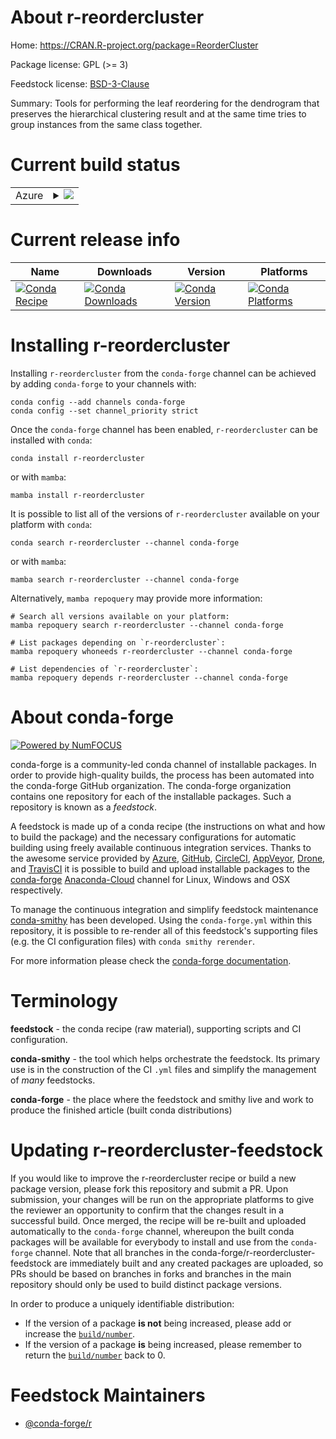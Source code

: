 About r-reordercluster
======================

Home: https://CRAN.R-project.org/package=ReorderCluster

Package license: GPL (>= 3)

Feedstock license: [BSD-3-Clause](https://github.com/conda-forge/r-reordercluster-feedstock/blob/main/LICENSE.txt)

Summary: Tools for performing the leaf reordering for the dendrogram that preserves the hierarchical clustering result and at the same time tries to group instances from the same class together.

Current build status
====================


<table>
    
  <tr>
    <td>Azure</td>
    <td>
      <details>
        <summary>
          <a href="https://dev.azure.com/conda-forge/feedstock-builds/_build/latest?definitionId=2403&branchName=main">
            <img src="https://dev.azure.com/conda-forge/feedstock-builds/_apis/build/status/r-reordercluster-feedstock?branchName=main">
          </a>
        </summary>
        <table>
          <thead><tr><th>Variant</th><th>Status</th></tr></thead>
          <tbody><tr>
              <td>linux_64_r_base4.1</td>
              <td>
                <a href="https://dev.azure.com/conda-forge/feedstock-builds/_build/latest?definitionId=2403&branchName=main">
                  <img src="https://dev.azure.com/conda-forge/feedstock-builds/_apis/build/status/r-reordercluster-feedstock?branchName=main&jobName=linux&configuration=linux_64_r_base4.1" alt="variant">
                </a>
              </td>
            </tr><tr>
              <td>linux_64_r_base4.2</td>
              <td>
                <a href="https://dev.azure.com/conda-forge/feedstock-builds/_build/latest?definitionId=2403&branchName=main">
                  <img src="https://dev.azure.com/conda-forge/feedstock-builds/_apis/build/status/r-reordercluster-feedstock?branchName=main&jobName=linux&configuration=linux_64_r_base4.2" alt="variant">
                </a>
              </td>
            </tr><tr>
              <td>osx_64_r_base4.1</td>
              <td>
                <a href="https://dev.azure.com/conda-forge/feedstock-builds/_build/latest?definitionId=2403&branchName=main">
                  <img src="https://dev.azure.com/conda-forge/feedstock-builds/_apis/build/status/r-reordercluster-feedstock?branchName=main&jobName=osx&configuration=osx_64_r_base4.1" alt="variant">
                </a>
              </td>
            </tr><tr>
              <td>osx_64_r_base4.2</td>
              <td>
                <a href="https://dev.azure.com/conda-forge/feedstock-builds/_build/latest?definitionId=2403&branchName=main">
                  <img src="https://dev.azure.com/conda-forge/feedstock-builds/_apis/build/status/r-reordercluster-feedstock?branchName=main&jobName=osx&configuration=osx_64_r_base4.2" alt="variant">
                </a>
              </td>
            </tr><tr>
              <td>win_64</td>
              <td>
                <a href="https://dev.azure.com/conda-forge/feedstock-builds/_build/latest?definitionId=2403&branchName=main">
                  <img src="https://dev.azure.com/conda-forge/feedstock-builds/_apis/build/status/r-reordercluster-feedstock?branchName=main&jobName=win&configuration=win_64_" alt="variant">
                </a>
              </td>
            </tr>
          </tbody>
        </table>
      </details>
    </td>
  </tr>
</table>

Current release info
====================

| Name | Downloads | Version | Platforms |
| --- | --- | --- | --- |
| [![Conda Recipe](https://img.shields.io/badge/recipe-r--reordercluster-green.svg)](https://anaconda.org/conda-forge/r-reordercluster) | [![Conda Downloads](https://img.shields.io/conda/dn/conda-forge/r-reordercluster.svg)](https://anaconda.org/conda-forge/r-reordercluster) | [![Conda Version](https://img.shields.io/conda/vn/conda-forge/r-reordercluster.svg)](https://anaconda.org/conda-forge/r-reordercluster) | [![Conda Platforms](https://img.shields.io/conda/pn/conda-forge/r-reordercluster.svg)](https://anaconda.org/conda-forge/r-reordercluster) |

Installing r-reordercluster
===========================

Installing `r-reordercluster` from the `conda-forge` channel can be achieved by adding `conda-forge` to your channels with:

```
conda config --add channels conda-forge
conda config --set channel_priority strict
```

Once the `conda-forge` channel has been enabled, `r-reordercluster` can be installed with `conda`:

```
conda install r-reordercluster
```

or with `mamba`:

```
mamba install r-reordercluster
```

It is possible to list all of the versions of `r-reordercluster` available on your platform with `conda`:

```
conda search r-reordercluster --channel conda-forge
```

or with `mamba`:

```
mamba search r-reordercluster --channel conda-forge
```

Alternatively, `mamba repoquery` may provide more information:

```
# Search all versions available on your platform:
mamba repoquery search r-reordercluster --channel conda-forge

# List packages depending on `r-reordercluster`:
mamba repoquery whoneeds r-reordercluster --channel conda-forge

# List dependencies of `r-reordercluster`:
mamba repoquery depends r-reordercluster --channel conda-forge
```


About conda-forge
=================

[![Powered by
NumFOCUS](https://img.shields.io/badge/powered%20by-NumFOCUS-orange.svg?style=flat&colorA=E1523D&colorB=007D8A)](https://numfocus.org)

conda-forge is a community-led conda channel of installable packages.
In order to provide high-quality builds, the process has been automated into the
conda-forge GitHub organization. The conda-forge organization contains one repository
for each of the installable packages. Such a repository is known as a *feedstock*.

A feedstock is made up of a conda recipe (the instructions on what and how to build
the package) and the necessary configurations for automatic building using freely
available continuous integration services. Thanks to the awesome service provided by
[Azure](https://azure.microsoft.com/en-us/services/devops/), [GitHub](https://github.com/),
[CircleCI](https://circleci.com/), [AppVeyor](https://www.appveyor.com/),
[Drone](https://cloud.drone.io/welcome), and [TravisCI](https://travis-ci.com/)
it is possible to build and upload installable packages to the
[conda-forge](https://anaconda.org/conda-forge) [Anaconda-Cloud](https://anaconda.org/)
channel for Linux, Windows and OSX respectively.

To manage the continuous integration and simplify feedstock maintenance
[conda-smithy](https://github.com/conda-forge/conda-smithy) has been developed.
Using the ``conda-forge.yml`` within this repository, it is possible to re-render all of
this feedstock's supporting files (e.g. the CI configuration files) with ``conda smithy rerender``.

For more information please check the [conda-forge documentation](https://conda-forge.org/docs/).

Terminology
===========

**feedstock** - the conda recipe (raw material), supporting scripts and CI configuration.

**conda-smithy** - the tool which helps orchestrate the feedstock.
                   Its primary use is in the construction of the CI ``.yml`` files
                   and simplify the management of *many* feedstocks.

**conda-forge** - the place where the feedstock and smithy live and work to
                  produce the finished article (built conda distributions)


Updating r-reordercluster-feedstock
===================================

If you would like to improve the r-reordercluster recipe or build a new
package version, please fork this repository and submit a PR. Upon submission,
your changes will be run on the appropriate platforms to give the reviewer an
opportunity to confirm that the changes result in a successful build. Once
merged, the recipe will be re-built and uploaded automatically to the
`conda-forge` channel, whereupon the built conda packages will be available for
everybody to install and use from the `conda-forge` channel.
Note that all branches in the conda-forge/r-reordercluster-feedstock are
immediately built and any created packages are uploaded, so PRs should be based
on branches in forks and branches in the main repository should only be used to
build distinct package versions.

In order to produce a uniquely identifiable distribution:
 * If the version of a package **is not** being increased, please add or increase
   the [``build/number``](https://docs.conda.io/projects/conda-build/en/latest/resources/define-metadata.html#build-number-and-string).
 * If the version of a package **is** being increased, please remember to return
   the [``build/number``](https://docs.conda.io/projects/conda-build/en/latest/resources/define-metadata.html#build-number-and-string)
   back to 0.

Feedstock Maintainers
=====================

* [@conda-forge/r](https://github.com/conda-forge/r/)

